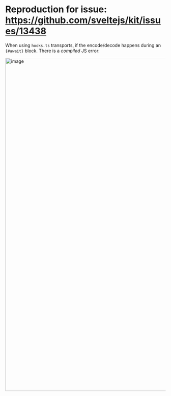 # Reproduction for issue: https://github.com/sveltejs/kit/issues/13438

When using `hooks.ts` transports, if the encode/decode happens during an `{#await}` block. There is a _compiled_ JS error:

<img width="1043" alt="image" src="https://github.com/user-attachments/assets/cf56d769-1898-43ec-a6ef-ad55bb720636" />
